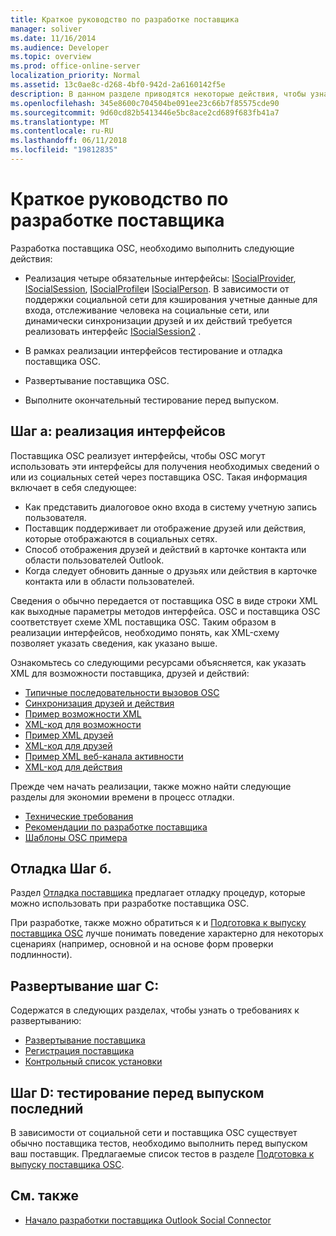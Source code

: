 ```yaml
---
title: Краткое руководство по разработке поставщика
manager: soliver
ms.date: 11/16/2014
ms.audience: Developer
ms.topic: overview
ms.prod: office-online-server
localization_priority: Normal
ms.assetid: 13c0ae8c-d268-4bf0-942d-2a6160142f5e
description: В данном разделе приводятся некоторые действия, чтобы узнать о разработки поставщика Outlook Social Connector (OSC).
ms.openlocfilehash: 345e8600c704504be091ee23c66b7f85575cde90
ms.sourcegitcommit: 9d60cd82b5413446e5bc8ace2cd689f683fb41a7
ms.translationtype: MT
ms.contentlocale: ru-RU
ms.lasthandoff: 06/11/2018
ms.locfileid: "19812835"
---
```

# <a name="quick-steps-for-learning-to-develop-a-provider"></a>Краткое руководство по разработке поставщика

Разработка поставщика OSC, необходимо выполнить следующие действия:
  
- Реализация четыре обязательные интерфейсы: [ISocialProvider](isocialprovideriunknown.md), [ISocialSession](isocialsessioniunknown.md), [ISocialProfile](isocialprofileisocialperson.md)и [ISocialPerson](isocialpersoniunknown.md). В зависимости от поддержки социальной сети для кэширования учетные данные для входа, отслеживание человека на социальные сети, или динамически синхронизации друзей и их действий требуется реализовать интерфейс [ISocialSession2](isocialsession2iunknown.md) . 
    
- В рамках реализации интерфейсов тестирование и отладка поставщика OSC. 

- Развертывание поставщика OSC.  

- Выполните окончательный тестирование перед выпуском.
    
## <a name="step-a-implementing-interfaces"></a>Шаг а: реализация интерфейсов

Поставщика OSC реализует интерфейсы, чтобы OSC могут использовать эти интерфейсы для получения необходимых сведений о или из социальных сетей через поставщика OSC. Такая информация включает в себя следующее:
  
- Как представить диалоговое окно входа в систему учетную запись пользователя.    
- Поставщик поддерживает ли отображение друзей или действия, которые отображаются в социальных сетях.    
- Способ отображения друзей и действий в карточке контакта или области пользователей Outlook.     
- Когда следует обновить данные о друзьях или действия в карточке контакта или в области пользователей.
    
Сведения о обычно передается от поставщика OSC в виде строки XML как выходные параметры методов интерфейса. OSC и поставщика OSC соответствует схеме XML поставщика OSC. Таким образом в реализации интерфейсов, необходимо понять, как XML-схему позволяет указать сведения, как указано выше. 

Ознакомьтесь со следующими ресурсами объясняется, как указать XML для возможности поставщика, друзей и действий:
  
- [Типичные последовательности вызовов OSC](osc-typical-calling-sequences.md)    
- [Синхронизация друзей и действия](synchronizing-friends-and-activities.md)    
- [Пример возможности XML](capabilities-xml-example.md)   
- [XML-код для возможности](xml-for-capabilities.md)    
- [Пример XML друзей](friends-xml-example.md)    
- [XML-код для друзей](xml-for-friends.md)   
- [Пример XML веб-канала активности](activity-feed-xml-example.md)   
- [XML-код для действия](xml-for-activities.md)
    
Прежде чем начать реализации, также можно найти следующие разделы для экономии времени в процесс отладки.
  
- [Технические требования](technical-requirements.md)    
- [Рекомендации по разработке поставщика](best-practices-for-developing-a-provider.md)    
- [Шаблоны OSC примера](osc-sample-templates.md)
    
## <a name="step-b-debugging"></a>Отладка Шаг б.

Раздел [Отладка поставщика](debugging-a-provider.md) предлагает отладку процедур, которые можно использовать при разработке поставщика OSC. 
  
При разработке, также можно обратиться к и [Подготовка к выпуску поставщика OSC](getting-ready-to-release-an-osc-provider.md) лучше понимать поведение характерно для некоторых сценариях (например, основной и на основе форм проверки подлинности). 
  
## <a name="step-c-deploying"></a>Развертывание шаг C:

Содержатся в следующих разделах, чтобы узнать о требованиях к развертыванию:
  
- [Развертывание поставщика](deploying-a-provider.md)    
- [Регистрация поставщика](registering-a-provider.md)   
- [Контрольный список установки](installation-checklist.md)
    
## <a name="step-d-final-testing-before-release"></a>Шаг D: тестирование перед выпуском последний

В зависимости от социальной сети и поставщика OSC существует обычно поставщика тестов, необходимо выполнить перед выпуском ваш поставщик. Предлагаемые список тестов в разделе [Подготовка к выпуску поставщика OSC](getting-ready-to-release-an-osc-provider.md).
  
## <a name="see-also"></a>См. также

- [Начало разработки поставщика Outlook Social Connector](getting-started-with-developing-an-outlook-social-connector-provider.md)

